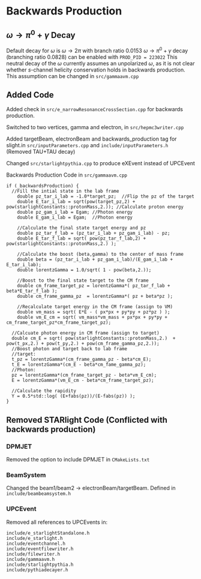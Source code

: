 # Backwards Production

## $\omega \rightarrow \pi^0+\gamma$ Decay
Default decay for $\omega$ is $\omega \rightarrow 2\pi$ with branch ratio 0.0153
$\omega \rightarrow \pi^0+\gamma$ decay (branching ratio 0.0828) can be enabled with `PROD_PID = 223022`
This neutral decay of the $\omega$ currently assumes an unpolarized $\omega$, as it is not clear whether $s$-channel helicity conservation holds in backwards production. This assumption can be changed in `src/gammaavm.cpp`


## Added Code 
Added check in `src/e_narrowResonanceCrossSection.cpp` for backwards production.

Switched to two vertices, gamma and electron, in `src/hepmc3writer.cpp` 

Added targetBeam, electronBeam and backwards_production tag for slight.in `src/inputParameters.cpp` and `include/inputParameters.h`  
  (Removed TAU+TAU decay)

Changed `src/starlightpythia.cpp` to produce eXEvent instead of UPCEvent

Backwards Production Code in `src/gammaavm.cpp`
```
if (_backwardsProduction) {
  //Fill the intial state in the lab frame
	double pz_tar_i_lab = -1.0*target_pz;  //Flip the pz of the target
	double E_tar_i_lab = sqrt(pow(target_pz,2) + pow(starlightConstants::protonMass,2.)); //Calculate proton energy
	double pz_gam_i_lab = Egam; //Photon energy
	double E_gam_i_lab = Egam;  //Photon energy

	//Calculate the final state target energy and pz
	double pz_tar_f_lab = (pz_tar_i_lab + pz_gam_i_lab) - pz;
	double E_tar_f_lab = sqrt( pow(pz_tar_f_lab,2) + pow(starlightConstants::protonMass,2.) );

	//Calculate the boost (beta,gamma) to the center of mass frame
	double beta = (pz_tar_i_lab + pz_gam_i_lab)/(E_gam_i_lab + E_tar_i_lab);
	double lorentzGamma = 1.0/sqrt( 1 - pow(beta,2.));
	  
	//Boost to the final state target to the CM frame
	double cm_frame_target_pz = lorentzGamma*( pz_tar_f_lab + beta*E_tar_f_lab );
	double cm_frame_gamma_pz  = lorentzGamma*( pz + beta*pz );
	 
	//Recalculate target energy in the CM frame (assign to VM) 
	double vm_mass = sqrt( E*E - ( px*px + py*py + pz*pz ) );
	double vm_E_cm = sqrt( vm_mass*vm_mass + px*px + py*py + cm_frame_target_pz*cm_frame_target_pz);

  //Calcuate photon energy in CM frame (assign to target)
  double cm_E = sqrt( pow(starlightConstants::protonMass,2.)  + pow(t_px,2.) + pow(t_py,2.) + pow(cm_frame_gamma_pz,2.));	  
  //Boost photon and target back to lab frame
  //target:
  t_pz = lorentzGamma*(cm_frame_gamma_pz - beta*cm_E);
  t_E = lorentzGamma*(cm_E - beta*cm_fame_gamma_pz);
  //Photon:
  pz = lorentzGamma*(cm_frame_target_pz - beta*vm_E_cm);
  E = lorentzGamma*(vm_E_cm - beta*cm_frame_target_pz);

  //Calculate the rapidity
  Y = 0.5*std::log( (E+fabs(pz))/(E-fabs(pz)) );
}  
```

## Removed STARlight Code (Conflicted with backwards production)
### DPMJET
Removed the option to include DPMJET in `CMakeLists.txt`
### BeamSystem
Changed the beam1/beam2 -> electronBeam/targetBeam. Defined in `include/beambeamsystem.h`
### UPCEvent
Removed all references to UPCEvents in:
```
include/e_starlightStandalone.h 
include/e_starlight.h 
include/eventchannel.h
include/eventfilewriter.h
include/filewriter.h
include/gammaavm.h
include/starlightpythia.h
include/pythiadecayer.h
```
